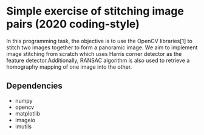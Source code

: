 # Simple exercise of stitching image pairs (2020 coding-style)

In this programming task, the objective is to use the OpenCV libraries[1] to stitch two images together to form a panoramic image. We aim to implement image stitching
from scratch which uses Harris corner detector as the feature detector.Additionally, RANSAC algorithm is also used to retrieve a homography mapping of one image into the other.

## Dependencies
  * numpy
  * opencv
  * matplotlib
  * imageio
  * imutils
